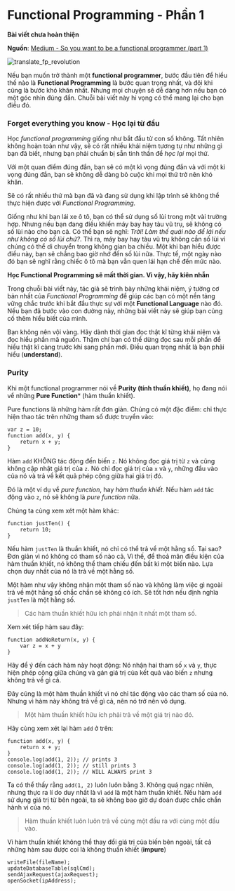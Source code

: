 # Functional Programming - Phần 1

**Bài viết chưa hoàn thiện**

**Nguồn**: [Medium - So you want to be a functional programmer (part 1)](https://medium.com/@cscalfani/so-you-want-to-be-a-functional-programmer-part-1-1f15e387e536#.70yyalovu)

![translate_fp_revolution](https://cdn-images-1.medium.com/max/1600/1*AM83LP9sGGjIul3c5hIsWg.png)

Nếu bạn muốn trở thành một **functional programmer**, bước đầu tiên để hiểu thế nào là **Functional Programming** là bước quan trọng nhất, và đôi khi cũng là bước khó khăn nhất. Nhưng mọi chuyện sẽ dễ dàng hơn nếu bạn có một góc nhìn đúng đắn. Chuỗi bài viết này hi vọng có thể mang lại cho bạn điều đó.

### Forget everything you know - Học lại từ đầu

Học *functional programming* giống như bắt đầu từ con số không. Tất nhiên không hoàn toàn như vậy, sẽ có rất nhiều khái niệm tương tự như những gì bạn đã biết, nhưng bạn phải chuẩn bị sẵn tinh thần để *học lại* mọi thứ.

Với một quan điểm đúng đắn, bạn sẽ có một kì vọng đúng đắn và với một kì vọng đúng đắn, bạn sẽ không dễ dàng bỏ cuộc khi mọi thứ trở nên khó khăn.

Sẽ có rất nhiều thứ mà bạn đã và đang sử dụng khi lập trình sẽ không thể thực hiện được với *Functional Programming.*

Giống như khi bạn lái xe ô tô, bạn có thể sử dụng số lùi trong một vài trường hợp. Nhưng nếu bạn đang điều khiển máy bay hay tàu vũ trụ, sẽ không có số lùi nào cho bạn cả. Có thể bạn sẽ nghĩ: *Trời! Làm thế quái nào để lái nếu như không có số lùi chứ?*. Thì ra, máy bay hay tàu vũ trụ không cần số lùi vì chúng có thể di chuyển trong không gian ba chiều. Một khi bạn hiểu được điều này, bạn sẽ chẳng bao giờ nhớ đến số lùi nữa. Thực tế, một ngày nào đó bạn sẽ nghĩ rằng chiếc ô tô mà bạn vẫn quen lái hạn chế đến mức nào.

**Học Functional Programming sẽ mất thời gian. Vì vậy, hãy kiên nhẫn**

Trong chuỗi bài viết này, tác giả sẽ trình bày những khái niệm, ý tưởng cơ bản nhất của *Functional Programming* để giúp các bạn có một nền tảng vững chắc trước khi bắt đầu thực sự với một **Functional Language** nào đó. Nếu bạn đã bước vào con đường này, những bài viết này sẽ giúp bạn củng cố thêm hiểu biết của mình.

Bạn không nên vội vàng. Hãy dành thời gian đọc thật kĩ từng khái niệm và đọc hiểu phần mã nguồn. Thậm chí bạn có thể dừng đọc sau mỗi phần để hiểu thật kĩ càng trước khi sang phần mới. Điều quan trọng nhất là bạn phải hiểu (**understand**).

### Purity

Khi một functional programmer nói về **Purity (tính thuần khiết)**, họ đang nói về những **Pure Function*** (hàm thuần khiết).

Pure functions là những hàm rất đơn giản. Chúng có một đặc điểm: chỉ thực hiện thao tác trên những tham số được truyền vào:
```
var z = 10;
function add(x, y) {
    return x + y;
}
```
Hàm `add` KHÔNG tác động đến biến `z`. Nó không đọc giá trị từ `z` và cũng không cập nhật giá trị của `z`. Nó chỉ đọc giá trị của `x` và `y`, những đầu vào của nó và trả về kết quả phép cộng giữa hai giá trị đó.

Đó là một ví dụ về *pure function*, hay *hàm thuần khiết*. Nếu hàm `add` tác động vào `z`, nó sẽ không là *pure function* nữa.

Chúng ta cùng xem xét một hàm khác:
```
function justTen() {
    return 10;
}
```

Nếu hàm `justTen` là thuần khiết, nó chỉ có thể trả về một hằng số. Tại sao? Đơn giản vì nó không có tham số nào cả. Vì thế, để thoả mãn điều kiện của hàm thuần khiết, nó không thể tham chiếu đến bất kì một biến nào. Lựa chọn duy nhất của nó là trả về một hằng số.

Một hàm như vậy không nhận một tham số nào và không làm việc gì ngoài trả về một hằng số chắc chắn sẽ không có ích. Sẽ tốt hơn nếu định nghĩa `justTen` là một hằng số.

> Các hàm thuần khiết hữu ích phải nhận ít nhất một tham số.

Xem xét tiếp hàm sau đây:
```
function addNoReturn(x, y) {
    var z = x + y
}
```
Hãy để ý đến cách hàm này hoạt động: Nó nhận hai tham số `x` và `y`, thực hiện phép cộng giữa chúng và gán giá trị của kết quả vào biến `z` nhưng không trả về gì cả.

Đây cũng là một hàm thuần khiết vì nó chỉ tác động vào các tham số của nó. Nhưng vì hàm này không trả về gì cả, nên nó trở nên vô dụng.

> Một hàm thuần khiết hữu ích phải trả về một giá trị nào đó.

Hãy cùng xem xét lại hàm `add` ở trên:
```
function add(x, y) {
    return x + y;
}
console.log(add(1, 2)); // prints 3
console.log(add(1, 2)); // still prints 3
console.log(add(1, 2)); // WILL ALWAYS print 3
```
Ta có thể thấy rằng `add(1, 2)` luôn luôn bằng 3. Không quá ngạc nhiên, nhưng thực ra lí do duy nhất là vì `add` là một hàm thuần khiết. Nếu hàm `add` sử dụng giá trị từ bên ngoài, ta sẽ không bao giờ dự đoán được chắc chắn hành vi của nó.

> Hàm thuần khiết luôn luôn trả về cùng một đầu ra với cùng một đầu vào.

Vì hàm thuần khiết không thể thay đổi giá trị của biến bên ngoài, tất cả những hàm sau được coi là không thuần khiết (**impure**)
```
writeFile(fileName);
updateDatabaseTable(sqlCmd);
sendAjaxRequest(ajaxRequest);
openSocket(ipAddress);
```











